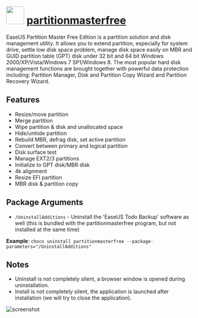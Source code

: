 # <img src="https://cdn.jsdelivr.net/gh/chocolatey-community/chocolatey-coreteampackages@1698c7d42b18ac8be736b6afa75a96321c426cd0/icons/partitionmasterfree.png" width="48" height="48"/> [partitionmasterfree](https://chocolatey.org/packages/partitionmasterfree)

EaseUS Partition Master Free Edition is a partition solution and disk management utility. It allows you to extend partition, especially for system drive, settle low disk space problem, manage disk space easily on MBR and GUID partition table (GPT) disk under 32 bit and 64 bit Windows 2000/XP/Vista/Windows 7 SP1/Windows 8. The most popular hard disk management functions are brought together with powerful data protection including: Partition Manager, Disk and Partition Copy Wizard and Partition Recovery Wizard.

## Features

- Resize/move partition
- Merge partition
- Wipe partition & disk and unallocated space
- Hide/unhide partition
- Rebuild MBR, defrag disk, set active partition
- Convert between primary and logical partition
- Disk surface test
- Manage EXT2/3 partitions
- Initialize to GPT disk/MBR disk
- 4k alignment
- Resize EFI partition
- MBR disk & partition copy

## Package Arguments

- `/UninstallAdditions` - Uninstall the 'EaseUS Todo Backup' software as well (this is bundled with the partitionmasterfree program, but not installed at the same time)

**Example**: `choco uninstall partitionmasterfree --package-parameters="/UninstallAdditions"`

## Notes

- Uninstall is not completely silent, a browser window is opened during uninstallation.
- Install is not completely silent, the application is launched after installation (we will try to close the application).

![screenshot](https://cdn.rawgit.com/chocolatey/chocolatey-coreteampackages/master/automatic/partitionmasterfree/screenshot.png)
